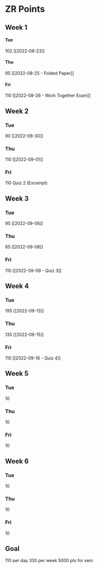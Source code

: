 # ZR Points
## Week 1
#### Tue 
102
[[2022-08-23]]

#### Thu
95
[[2022-08-25 - Folded Paper]]

#### Fri
110
[[2022-08-26 - Work Together Exam]]

## Week 2
### Tue
90
[[2022-08-30]]

### Thu
110
[[2022-09-01]]

### Fri
110
Quiz 2 (Excempt)

## Week 3
### Tue
95
[[2022-09-06]]

### Thu
85
[[2022-09-08]]

### Fri
110
[[2022-09-09 - Quiz 3]]

## Week 4
### Tue
195
[[2022-09-13]]

### Thu
135
[[2022-09-15]]

### Fri
110
[[2022-09-16 - Quiz 4]]

## Week 5
### Tue
10

### Thu
10

### Fri
10

## Week 6
### Tue
10

### Thu
10

### Fri
10


## Goal
110 per day
330 per week
5000 pts for sem